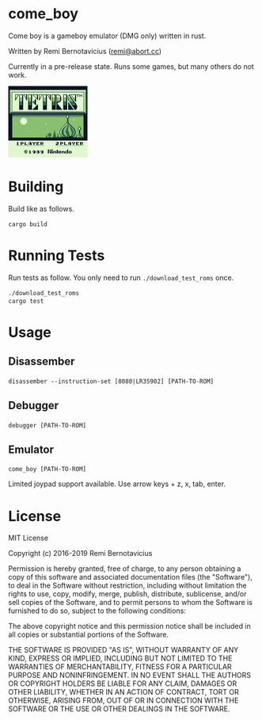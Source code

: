 # come_boy

Come boy is a gameboy emulator (DMG only) written in rust.

Written by Remi Bernotavicius (remi@abort.cc)

Currently in a pre-release state.  Runs some games, but many others do not work.

![tetris](/test/expectations/tetris/10000000.bmp?raw=true "Tetris")

# Building
Build like as follows.

    cargo build

# Running Tests
Run tests as follow. You only need to run `./download_test_roms` once.

    ./download_test_roms
    cargo test

# Usage

## Disassember
`disassember --instruction-set [8080|LR35902] [PATH-TO-ROM]`

## Debugger
`debugger [PATH-TO-ROM]`

## Emulator
`come_boy [PATH-TO-ROM]`

Limited joypad support available. Use arrow keys + z, x, tab, enter.

# License
MIT License

Copyright (c) 2016-2019 Remi Bernotavicius

Permission is hereby granted, free of charge, to any person obtaining a copy
of this software and associated documentation files (the "Software"), to deal
in the Software without restriction, including without limitation the rights
to use, copy, modify, merge, publish, distribute, sublicense, and/or sell
copies of the Software, and to permit persons to whom the Software is
furnished to do so, subject to the following conditions:

The above copyright notice and this permission notice shall be included in all
copies or substantial portions of the Software.

THE SOFTWARE IS PROVIDED "AS IS", WITHOUT WARRANTY OF ANY KIND, EXPRESS OR
IMPLIED, INCLUDING BUT NOT LIMITED TO THE WARRANTIES OF MERCHANTABILITY,
FITNESS FOR A PARTICULAR PURPOSE AND NONINFRINGEMENT. IN NO EVENT SHALL THE
AUTHORS OR COPYRIGHT HOLDERS BE LIABLE FOR ANY CLAIM, DAMAGES OR OTHER
LIABILITY, WHETHER IN AN ACTION OF CONTRACT, TORT OR OTHERWISE, ARISING FROM,
OUT OF OR IN CONNECTION WITH THE SOFTWARE OR THE USE OR OTHER DEALINGS IN THE
SOFTWARE.
